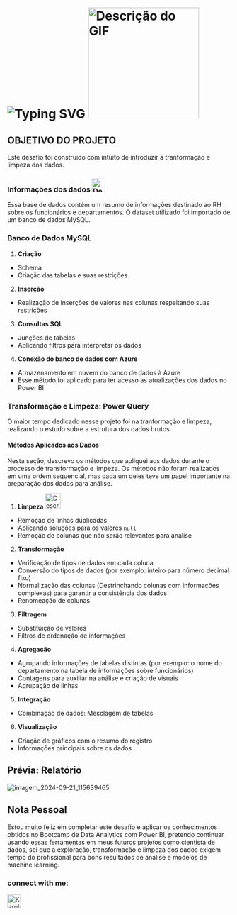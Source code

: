 # ![Typing SVG](https://readme-typing-svg.demolab.com?font=Fira+Code&size=25&pause=1000&color=000&center=true&random=false&width=435&lines=Transformação+de+Dados) <img src="https://github.com/user-attachments/assets/87a6dcf9-0c6d-45c8-8131-42271f93da2b" alt="Descrição do GIF" width="250" />

## OBJETIVO DO PROJETO

Este desafio foi construído com intuito de introduzir a tranformação e limpeza dos dados.
### Informações dos dados  <img src="https://github.com/user-attachments/assets/a25a5952-c599-4d4c-a307-02279ae59ce1" alt="Descrição do GIF" width="30" />
 
 Essa base de dados contém um resumo de informações destinado ao RH sobre os funcionários e departamentos. O dataset utilizado foi importado de um banco de dados MySQL.

### Banco de Dados MySQL

 1. **Criação**
 * Schema
 * Criação das tabelas e suas restrições.
 2. **Inserção**
 * Realização de inserções de valores nas colunas respeitando suas restrições

 3. **Consultas SQL**
 * Junções de tabelas
 * Aplicando filtros para interpretar os dados
 
 4. **Conexão do banco de dados com Azure**
 * Armazenamento em nuvem do banco de dados à Azure
 * Esse método foi aplicado para ter acesso as atualizações dos dados no Power BI

### Transformação e Limpeza: Power Query
 O maior tempo dedicado nesse projeto foi na tranformação e limpeza, realizando o estudo sobre a estrutura dos dados brutos. 
 #### Métodos Aplicados aos Dados
Nesta seção, descrevo os métodos que apliquei aos dados durante o processo de transformação e limpeza. Os métodos não foram realizados em uma ordem sequencial, mas cada um deles teve um papel importante na preparação dos dados para análise.
1. **Limpeza** <img src="https://github.com/user-attachments/assets/62e1df6b-eb3d-46c9-bd52-4f1f29bdeac8" alt="Descrição do GIF" width="35" /> 
* Remoção de linhas duplicadas
* Aplicando soluções para os valores `null`
* Remoção de colunas que não serão relevantes para análise
2. **Transformação**
* Verificação de tipos de dados em cada coluna 
* Conversão do tipos de dados (por exemplo: inteiro para número decimal fixo)
* Normalização das colunas (Destrinchando colunas com informações complexas) para garantir a consistência dos dados
* Renomeação de colunas 
3. **Filtragem**
* Substituição de valores
* Filtros de ordenação de informações
4. **Agregação**
* Agrupando informações de tabelas distintas (por exemplo: o nome do departamento na tabela de informações sobre funcionários)
* Contagens para auxiliar na análise e criação de visuais
* Agrupação de linhas
5. **Integração**
* Combinação de dados: Mesclagem de tabelas
6. **Visualização**
* Criação de gráficos com o resumo do registro
* Informações principais sobre os  dados

## Prévia: Relatório 
![imagem_2024-09-21_115639465](https://github.com/user-attachments/assets/65f12e2a-6c30-4a9a-8c0e-029d826e74b7)

 ## Nota Pessoal 
 Estou muito feliz em completar este desafio e aplicar os conhecimentos obtidos no Bootcamp de Data Analytics com Power BI, pretendo continuar usando essas ferramentas em meus futuros projetos como cientista de dados, sei que a exploração, transformação e limpeza dos dados exigem tempo do profissional para bons resultados de análise e modelos de machine learning.



### connect with me: 

<a href = "https://www.linkedin.com/in/karolainy-de-sousa-arantes-560801303/" target="_blank">
<img align= "center" alt="Karolainy-linkedin" height= "30" width src = "https://cdn.jsdelivr.net/gh/devicons/devicon@latest/icons/linkedin/linkedin-plain.svg"
style="max=width:100%;">
